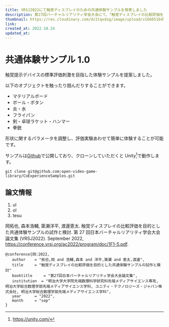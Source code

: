 ```yaml
---
title: VRSJ2022にて触覚ディスプレイのための共通体験サンプルを発表しました
description: 第27回バーチャルリアリティ学会大会にて、「触覚ディスプレイの比較評価を目的とした共通体験サンプルの試作と検討」という題でM2の岡が発表しました。
thumbnail: https://res.cloudinary.com/dz1tqxdzg/image/upload/v1666516458/opengame-info/article/CommonExperienceSample_ntpwqs.png
link:
created_at: 2022.10.24
updated_at:
---
```


# 共通体験サンプル 1.0

触覚提示デバイスの標準評価刺激を目指した体験サンプルを提案しました。

以下のオブジェクトを触ったり掴んだりすることができます。

- マテリアルボード
- ボール・ボタン
- 炎・水
- フライパン
- 剣・卓球ラケット・ハンマー
- 拳銃

形状に関するパラメータを調整し、評価実験あわせて簡単に体験することが可能です。

サンプルは[Github](https://github.com/open-video-game-library/CommonExperienceSample)で公開しており、クローンしていただくと Unity[^1]で動作します。

[^1]: https://unity.com/

```shellscript{}[]
git clone git@github.com:open-video-game-library/CoExperienceSamples.git
```

## 論文情報

1. ul
2. ol
3. tesu

岡拓也, 森本浩輔, 簗瀨洋平, 渡邊恵太. 触覚ディスプレイの比較評価を目的とした共通体験サンプルの試作と検討. 第 27 回日本バーチャルリアリティ学会大会論文集 (VRSJ2022). September 2022, https://conference.vrsj.org/ac2022/program/doc/1F1-5.pdf.

```bibtex{}[bibtex]
@conference{岡:2022,
   author	 = "拓也,岡 and 浩輔,森本 and 洋平,簗瀬 and 恵太,渡邊",
   title	 = "触覚ディスプレイの比較評価を目的とした共通体験サンプルの試作と検討"
   booktitle	 = "第27回日本バーチャルリアリティ学会大会論文集",
   institution	= "明治大学大学院先端数理科学研究科先端メディアサイエンス専攻, 明治大学総合数理学部先端メディアサイエンス学科, ユニティ・テクノロジーズ・ジャパン株式会社, 明治大学総合数理学部先端メディアサイエンス学科",
   year		 = "2022",
   month	 = "sep"
}
```
